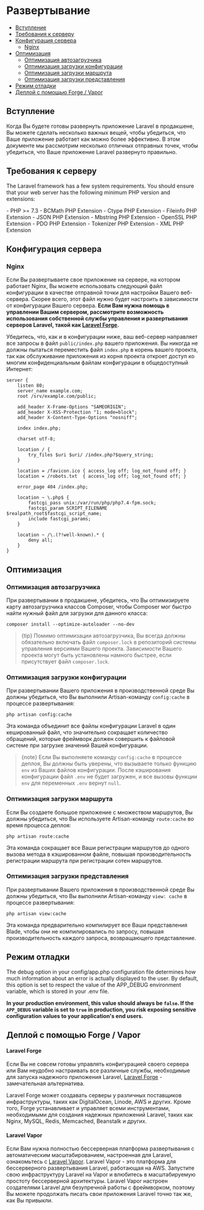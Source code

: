 # Развертывание

- [Вступление](#introduction)
- [Требования к серверу](#server-requirements)
- [Конфигурация сервера](#server-configuration)
    - [Nginx](#nginx)
- [Оптимизация](#optimization)
    - [Оптимизация автозагрузчика](#autoloader-optimization)
    - [Оптимизация загрузки конфигурации](#optimizing-configuration-loading)
    - [Оптимизация загрузки маршрута](#optimizing-route-loading)
    - [Оптимизация загрузки представления](#optimizing-view-loading)
- [Режим отладки](#debug-mode)
- [Деплой с помощью Forge / Vapor](#deploying-with-forge-or-vapor)

<a name="introduction"></a>
## Вступление

Когда Вы будете готовы развернуть приложение Laravel в продакшене, Вы можете сделать несколько важных вещей, чтобы убедиться, что Ваше приложение работает как можно более эффективно. В этом документе мы рассмотрим несколько отличных отправных точек, чтобы убедиться, что Ваше приложение Laravel развернуто правильно.

<a name="server-requirements"></a>
## Требования к серверу

The Laravel framework has a few system requirements. You should ensure that your web server has the following minimum PHP version and extensions:

<div class="content-list" markdown="1">
- PHP >= 7.3
- BCMath PHP Extension
- Ctype PHP Extension
- Fileinfo PHP Extension
- JSON PHP Extension
- Mbstring PHP Extension
- OpenSSL PHP Extension
- PDO PHP Extension
- Tokenizer PHP Extension
- XML PHP Extension
</div>

<a name="server-configuration"></a>
## Конфигурация сервера

<a name="nginx"></a>
### Nginx

Если Вы развертываете свое приложение на сервере, на котором работает Nginx, Вы можете использовать следующий файл конфигурации в качестве отправной точки для настройки Вашего веб-сервера. Скорее всего, этот файл нужно будет настроить в зависимости от конфигурации Вашего сервера. **Если Вам нужна помощь в управлении Вашим сервером, рассмотрите возможность использования собственной службы управления и развертывания серверов Laravel, такой как [Laravel Forge](https://forge.laravel.com).**

Убедитесь, что, как и в конфигурации ниже, ваш веб-сервер направляет все запросы в файл `public/index.php` вашего приложения. Вы никогда не должны пытаться переместить файл `index.php` в корень вашего проекта, так как обслуживание приложения из корня проекта откроет доступ ко многим конфиденциальным файлам конфигурации в общедоступный Интернет:

    server {
        listen 80;
        server_name example.com;
        root /srv/example.com/public;

        add_header X-Frame-Options "SAMEORIGIN";
        add_header X-XSS-Protection "1; mode=block";
        add_header X-Content-Type-Options "nosniff";

        index index.php;

        charset utf-8;

        location / {
            try_files $uri $uri/ /index.php?$query_string;
        }

        location = /favicon.ico { access_log off; log_not_found off; }
        location = /robots.txt  { access_log off; log_not_found off; }

        error_page 404 /index.php;

        location ~ \.php$ {
            fastcgi_pass unix:/var/run/php/php7.4-fpm.sock;
            fastcgi_param SCRIPT_FILENAME $realpath_root$fastcgi_script_name;
            include fastcgi_params;
        }

        location ~ /\.(?!well-known).* {
            deny all;
        }
    }

<a name="optimization"></a>
## Оптимизация

<a name="autoloader-optimization"></a>
### Оптимизация автозагрузчика

При развертывании в продакшене, убедитесь, что Вы оптимизируете карту автозагрузчика классов Composer, чтобы Composer мог быстро найти нужный файл для загрузки для данного класса:

    composer install --optimize-autoloader --no-dev

> {tip} Помимо оптимизации автозагрузчика, Вы всегда должны обязательно включать файл `composer.lock` в репозиторий системы управления версиями Вашего проекта. Зависимости Вашего проекта могут быть установлены намного быстрее, если присутствует файл `composer.lock`.

<a name="optimizing-configuration-loading"></a>
### Оптимизация загрузки конфигурации

При развертывании Вашего приложения в производственной среде Вы должны убедиться, что Вы выполнили Artisan-команду `config:cache` в процессе развертывания:

    php artisan config:cache

Эта команда объединит все файлы конфигурации Laravel в один кешированный файл, что значительно сокращает количество обращений, которые фреймворк должен совершить к файловой системе при загрузке значений Вашей конфигурации.

> {note} Если Вы выполняете команду `config:cache` в процессе деплоя, Вы должны быть уверены, что вызываете только функцию `env` из Ваших файлов конфигурации. После кэширования конфигурации файл `.env` не будет загружен, и все вызовы функции `env` для переменных `.env` вернут `null`.

<a name="optimizing-route-loading"></a>
### Оптимизация загрузки маршрута

Если Вы создаете большое приложение с множеством маршрутов, Вы должны убедиться, что Вы используете Artisan-команду `route:cache` во время процесса деплоя:

    php artisan route:cache

Эта команда сокращает все Ваши регистрации маршрутов до одного вызова метода в кэшированном файле, повышая производительность регистрации маршрута при регистрации сотен маршрутов.

<a name="optimizing-view-loading"></a>
### Оптимизация загрузки представления

При развертывании Вашего приложения в производственной среде Вы должны убедиться, что Вы выполнили Artisan-команду `view: cache` в процессе развертывания:

    php artisan view:cache

Эта команда предварительно компилирует все Ваши представления Blade, чтобы они не компилировались по запросу, повышая производительность каждого запроса, возвращающего представление.

<a name="debug-mode"></a>
## Режим отладки

The debug option in your config/app.php configuration file determines how much information about an error is actually displayed to the user. By default, this option is set to respect the value of the APP_DEBUG environment variable, which is stored in your .env file.

**In your production environment, this value should always be `false`. If the `APP_DEBUG` variable is set to `true` in production, you risk exposing sensitive configuration values to your application's end users.**

<a name="deploying-with-forge-or-vapor"></a>
## Деплой с помощью Forge / Vapor

<a name="laravel-forge"></a>
#### Laravel Forge

Если Вы не совсем готовы управлять конфигурацией своего сервера или Вам неудобно настраивать все различные службы, необходимые для запуска надежного приложения Laravel, [Laravel Forge](https://forge.laravel.com) - замечательная альтернатива.

Laravel Forge может создавать серверы у различных поставщиков инфраструктуры, таких как DigitalOcean, Linode, AWS и других. Кроме того, Forge устанавливает и управляет всеми инструментами, необходимыми для создания надежных приложений Laravel, таких как Nginx, MySQL, Redis, Memcached, Beanstalk и других.

<a name="laravel-vapor"></a>
#### Laravel Vapor

Если Вам нужна полностью бессерверная платформа развертывания с автоматическим масштабированием, настроенная для Laravel, ознакомьтесь с [Laravel Vapor](https://vapor.laravel.com). Laravel Vapor - это платформа для бессерверного развертывания Laravel, работающая на AWS. Запустите свою инфраструктуру Laravel на Vapor и влюбитесь в масштабируемую простоту бессерверной архитектуры. Laravel Vapor настроен создателями Laravel для безупречной работы с фреймворком, поэтому Вы можете продолжать писать свои приложения Laravel точно так же, как Вы привыкли.
